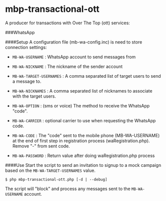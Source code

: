 # mbp-transactional-ott
A producer for transactions with Over The Top (ott) services:

###WhatsApp

####Setup
A configuration file (mb-wa-config.inc) is need to store connection settings:
- `MB-WA-USERNAME` : WhatsApp account to send messages from
- `MB-WA-NICKNAME` : The nickname of the sender account

- `MB-WA-TARGET-USERNAMES` : A comma separated list of target users to send a message to.
- `MB-WA-NICKNAMES` : A comma separated list of nicknames to associate with the target users.

- `MB-WA-OPTION` : (sms or voice) The method to receive the WhatsApp "code".
- `MB-WA-CARRIER` : optional carrier to use when requesting the WhatsApp code.

- `MB-WA-CODE` : The "code" sent to the mobile phone (MB-WA-USERNAME) at the end of first step in registration process (waRegistration.php). Remove "-" from sent code.

- `MB-WA-PASSWORD` : Return value after doing waRegistration.php process

####Use
Start the script to send an invitation to signup to a mock campaign based on the `MB-WA-TARGET-USERNAMES` value.
```
$ php mbp-transactional-ott.php [-d | --debug]
```
The script will "block" and process any messages sent to the `MB-WA-USERNAME` account.